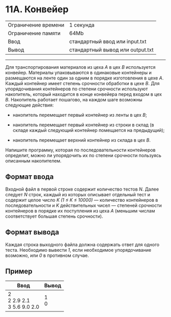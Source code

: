 # 11A. Конвейер

<table>
  <tr>
  	<td>Ограничение времени</td>
  	<td>1 секунда</td>
  </tr>
  <tr>
  	<td>Ограничение памяти</td>
  	<td>64Mb</td>
  </tr>
  <tr>
  	<td>Ввод</td>
  	<td>стандартный ввод или input.txt</td>
  </tr>
  <tr>
  	<td>Вывод</td>
  	<td>стандартный вывод или output.txt</td>
  </tr>
</table>

---
Для транспортирования материалов из цеха *А* в цех *В* используется конвейер. Материалы упаковываются в одинаковые контейнеры и размещаются на ленте один за одним в порядке изготовления в цехе *А*. Каждый контейнер имеет степень срочности обработки в цехе *В*. Для упорядочивания контейнеров по степени срочности используют накопитель, который находится в конце конвейера перед входом в цех *В*. Накопитель работает пошагово, на каждом шаге возможны следующие действия:

* накопитель перемещает первый контейнер из ленты в цех *В*;

* накопитель перемещает первый контейнер из строки в склад (в складе каждый следующий контейнер помещается на предыдущий);

* накопитель перемещает верхний контейнер из склада в цех *В*.

Напишите программу, которая по последовательности контейнеров определит, можно ли упорядочить их по степени срочности пользуясь описанным накопителем.

## Формат ввода

Входной файл в первой строке содержит количество тестов *N*. Далее следует *N* строк, каждый из которых описывает отдельный тест и содержит целое число *K (1 ≤ K ≤ 10000)* — количество контейнеров в последовательности и *K* действительных чисел — степеней срочности контейнеров в порядке их поступления из цеха *А* (меньшим числам соответствует большая степень срочности).

## Формат вывода

Каждая строка выходного файла должна содержать ответ для одного теста. Необходимо вывести *1*, если необходимое упорядочивание возможно, или *0* в противном случае.

## Пример

|Ввод|Вывод|
|---|---|
|2<br>2 2.9 2.1<br>3 5.6 9.0 2.0|1<br>0|

